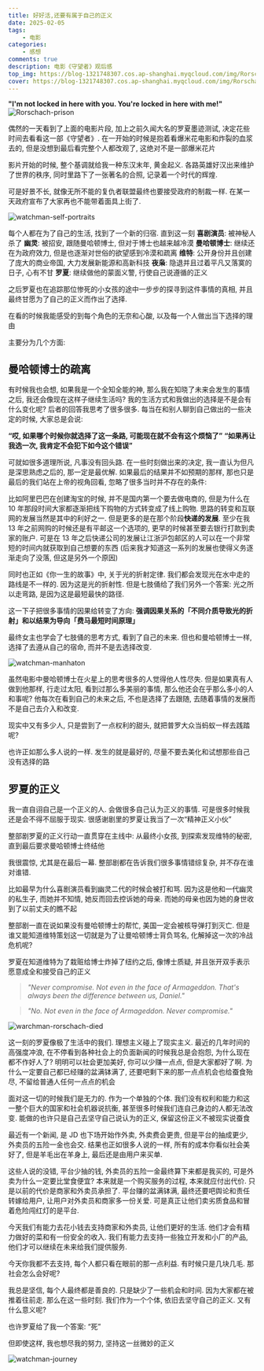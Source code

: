 ```yaml
---
title: 好好活,还要有属于自己的正义
date: 2025-02-05
tags:
    - 电影
categories:
    - 感想
comments: true
description: 电影《守望者》观后感
top_img: https://blog-1321748307.cos.ap-shanghai.myqcloud.com/img/Rorschach-prison.jpg
cover: https://blog-1321748307.cos.ap-shanghai.myqcloud.com/img/Rorschach-prison.jpg
---
```


**"I'm not locked in here with you. You're locked in here with me!"**
![Rorschach-prison](https://blog-1321748307.cos.ap-shanghai.myqcloud.com/img/Rorschach-prison.jpg)

偶然的一天看到了上面的电影片段, 加上之前久闻大名的罗夏墨迹测试, 决定花些时间去看看这一部《守望者》. 在一开始的时候是抱着看爆米花电影和炸裂的血浆去的, 但是没想到最后看完整个人都改观了, 这绝对不是一部爆米花片

影片开始的时候, 整个基调就给我一种东汉末年, 黄金起义. 各路英雄好汉出来维护了世界的秩序, 同时里路下了一张著名的合照, 记录着一个时代的辉煌.

可是好景不长, 就像无所不能的复仇者联盟最终也要接受政府的制裁一样. 在某一天政府宣布了大家再也不能带着面具上街了.

![watchman-self-portraits](https://blog-1321748307.cos.ap-shanghai.myqcloud.com/img/watchman-self-portraits.jpeg)

每个人都在为了自己的生活, 找到了一个新的归宿. 直到这一刻
**喜剧演员**: 被神秘人杀了
**幽灵**: 被招安, 跟随曼哈顿博士, 但对于博士也越来越冷漠
**曼哈顿博士**: 继续还在为政府效力, 但是也逐渐对世俗的欲望感到冷漠和疏离
**维特**: 公开身份并且创建了庞大的商业帝国, 大力发展新能源和高新科技
**夜枭**: 隐退并且过着平凡又落寞的日子, 心有不甘
**罗夏**: 继续做他的蒙面义警, 行使自己说遵循的正义

之后罗夏也在追踪那位惨死的小女孩的途中一步步的探寻到这件事情的真相, 并且最终甘愿为了自己的正义而作出了选择.

在看的时候我能感受的到每个角色的无奈和心酸, 以及每一个人做出当下选择的理由

主要分为几个方面:

## 曼哈顿博士的疏离

有时候我也会想, 如果我是一个全知全能的神, 那么我在知晓了未来会发生的事情之后, 我还会像现在这样子继续生活吗? 我的生活方式和我做出的选择是不是会有什么变化呢?
后者的回答我思考了很多很多. 每当在和别人聊到自己做出的一些决定的时候, 大家总是会说:

**“哎, 如果哪个时候你就选择了这一条路, 可能现在就不会有这个烦恼了”**
**“如果再让我选一次, 我肯定不会犯下如今这个错误”**

可就如很多道理所说, 凡事没有回头路. 在一些时刻做出来的决定, 我一直认为但凡是深思熟虑之后的, 那一定是最优解. 如果最后的结果并不如预期的那样, 那也只是最后的我们站在上帝的视角回看, 忽略了很多当时并不存在的条件:

比如阿里巴巴在创建淘宝的时候, 并不是国内第一个要去做电商的, 但是为什么在 10 年那段时间大家都逐渐把线下购物的方式转变成了线上购物. 思路的转变和互联网的发展当然是其中的利好之一. 但是更多的是在那个阶段**快递的发展**. 至少在我 13 年之前网购的时候还是有平邮这一个选项的, 更早的时候甚至要去银行打款到卖家的账户. 可是在 13 年之后快递公司的发展让江浙沪包邮区的人可以在一个非常短的时间内就获取到自己想要的东西 (后来我才知道这一系列的发展也使得义务逐渐走向了没落, 但这是另外一个原因)

同时也正如《你一生的故事》中, 关于光的折射定律. 我们都会发现光在水中走的路线是不一样的. 因为这是光的折射性. 但是七肢俑给了我们另外一个答案: 光之所以走弯路, 是因为这是最短最快的路径.

这一下子把很多事情的因果给转变了方向:
**强调因果关系的「不同介质导致光的折射」和以结果为导向「费马最短时间原理」**

最终女主也学会了七肢俑的思考方式, 看到了自己的未来. 但也和曼哈顿博士一样, 选择了去遵从自己的宿命, 而并不是去选择改变.

![watchman-manhaton](https://blog-1321748307.cos.ap-shanghai.myqcloud.com/img/watchman-manhaton.jpg)

虽然电影中曼哈顿博士在火星上的思考很多的人觉得他人性尽失. 但是如果真有人做到他那样, 行走过太阳, 看到过那么多美丽的事情, 那么他还会在乎那么多小的人和事呢?
他每次在看到自己的未来之后, 不也是选择了去跟随, 去随着事情的发展而不是自己去介入和改变.

现实中又有多少人, 只是尝到了一点权利的甜头, 就把普罗大众当蚂蚁一样去践踏呢?

也许正如那么多人说的一样. 发生的就是最好的, 尽量不要去美化和试想那些自己没有选择的路

## 罗夏的正义

我一直自诩自己是一个正义的人. 会做很多自己认为正义的事情. 可是很多时候我还是会不得不屈服于现实. 很感谢剧里的罗夏让我当了一次“精神正义小伙”

整部剧罗夏的正义行动一直贯穿在主线中: 从最终小女孩, 到探索发现维特的秘密, 直到最后要求曼哈顿博士终结他

我很震惊, 尤其是在最后一幕. 整部剧都在告诉我们很多事情错综复杂, 并不存在谁对谁错.

比如最早为什么喜剧演员看到幽灵二代的时候会被打和骂. 因为这是他和一代幽灵的私生子, 而她并不知情, 她反而回去控诉她的母亲. 而她的母亲也因为她的身世收到了以前丈夫的瞧不起

整部剧一直在说如果没有曼哈顿博士的帮忙, 美国一定会被核导弹打到灭亡. 但是谁又能知道维特策划这一切就是为了让曼哈顿博士背负骂名, 化解掉这一次的冷战危机呢?

罗夏在知道维特为了栽赃给博士炸掉了纽约之后, 像博士质疑, 并且张开双手表示愿意成全和接受自己的正义

> _"Never compromise. Not even in the face of Armageddon. That's always been the difference between us, Daniel."_

> _"No. Not even in the face of Armageddon. Never compromise."_

![warchman-rorschach-died](https://blog-1321748307.cos.ap-shanghai.myqcloud.com/img/warchman-rorschach-died.jpg)

这一刻的罗夏像极了生活中的我们. 理想主义碰上了现实主义. 最近的几年时间的高强度冲浪, 在不停看到各种社会上的负面新闻的时候我总是会抱怨, 为什么现在都不作好人了? 明明可以社会更加美好, 你可以少赚一点点, 但是大家都好了啊. 为什么一定要自己都已经赚的盆满钵满了, 还要吧剩下来的那一点点机会也给蚕食殆尽, 不留给普通人任何一点点的机会

面对这一切的时候我们是无力的. 作为一个单独的个体. 我们没有权利和能力和这一整个巨大的国家和社会机器说抗衡, 甚至很多时候我们连自己身边的人都无法改变. 能做的也许只是自己去坚守自己说认为的正义, 保留这份正义不被现实说蚕食

最近有一个新闻, 是 JD 也下场开始作外卖, 外卖费会更贵, 但是平台的抽成更少, 外卖员的五险一金也会交. 结果也正如很多人说的一样, 所有的成本你看似社会美好了, 但是羊毛出在羊身上, 最后还是由用户来买单.

这些人说的没错, 平台少抽的钱, 外卖员的五险一金最终算下来都是我买的, 可是外卖为什么一定要比堂食便宜? 本来就是一个购买服务的过程, 本来就应付出代价. 只是以前的代价是商家和外卖员承担了. 平台赚的盆满钵满, 最终还要吧舆论和责任转嫁给用户, 让用户对外卖员和商家多一份关爱. 可是真正让他们卖劣质食品和冒着危险闯红灯的是平台.

今天我们有能力去花小钱去支持商家和外卖员, 让他们更好的生活. 他们才会有精力做好的菜和有一份安全的收入.
我们有能力去支持一些独立开发和小厂的产品, 他们才可以继续在未来给我们提供服务.

今天你我都不去支持, 每个人都只看在眼前的那一点利益. 有时候只是几块几毛. 那社会怎么会好呢?

我总是坚信, 每个人最终都是善良的. 只是缺少了一些机会和时间. 因为大家都在被推着往前走. 那么在这一些时刻. 我们作为一个个体, 依旧去坚守自己的正义. 又有什么意义呢?

也许罗夏给了我一个答案: “死”

但即使这样, 我也想尽我的努力, 坚持这一丝微妙的正义

![watchman-journey](https://blog-1321748307.cos.ap-shanghai.myqcloud.com/img/watchman-journey.png)
